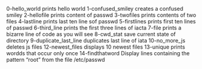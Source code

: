 0-hello_world prints hello world
1-confused_smiley creates a confused smiley
2-hellofile prints content of passwd
3-twofiles prints contents of two files
4-lastline prints last ten line sof passwd
5-firstlines prints first ten lines of passwd
6-third_line prints the first three lines of iacta
7-file prints a bizarre line of code as you will see
8-cwd_stat save current state of directory
9-duplicate_last_line duplicates last line of iata
10-no_more_js deletes js files
12-newest_files displays 10 newest files
13-unique prints wordds that occur only once
14-findthatword Display lines containing the pattern “root” from the file /etc/passwd
